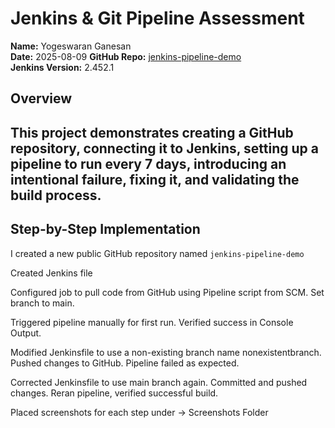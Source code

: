 # Jenkins & Git Pipeline Assessment
**Name:** Yogeswaran Ganesan  
**Date:** 2025-08-09
**GitHub Repo:** [jenkins-pipeline-demo](https://github.com/Yogeswaran424/jenkins-pipeline-demo)  
**Jenkins Version:** 2.452.1  

## Overview
This project demonstrates creating a GitHub repository, connecting it to Jenkins, setting up a pipeline to run every 7 days, introducing an intentional failure, fixing it, and validating the build process.
---

## Step-by-Step Implementation

I created a new public GitHub repository named `jenkins-pipeline-demo`

Created Jenkins file

Configured job to pull code from GitHub using Pipeline script from SCM.
Set branch to main.

Triggered pipeline manually for first run.
Verified success in Console Output.

Modified Jenkinsfile to use a non-existing branch name nonexistentbranch.
Pushed changes to GitHub.
Pipeline failed as expected.

Corrected Jenkinsfile to use main branch again.
Committed and pushed changes.
Reran pipeline, verified successful build.

Placed screenshots for each step under
-> Screenshots Folder